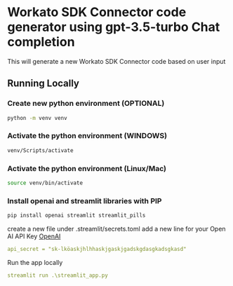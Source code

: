 # Workato SDK Connector code generator using gpt-3.5-turbo Chat completion
This will generate a new Workato SDK Connector code based on user input

## Running Locally
### Create new python environment (OPTIONAL)
```bash
python -m venv venv
```

### Activate the python environment (WINDOWS)
```bash
venv/Scripts/activate
```

### Activate the python environment (Linux/Mac)
```bash
source venv/bin/activate
```
### Install openai and streamlit libraries with PIP
```bash
pip install openai streamlit streamlit_pills
```

create a new file under .streamlit/secrets.toml add a new line for your Open AI API Key [OpenAI](https://beta.openai.com/account/api-keys)

```yaml
api_secret = "sk-lköaskjhlhhaskjgaskjgadskgdasgkadsgkasd"
```

Run the app locally
```yaml
streamlit run .\streamlit_app.py
```